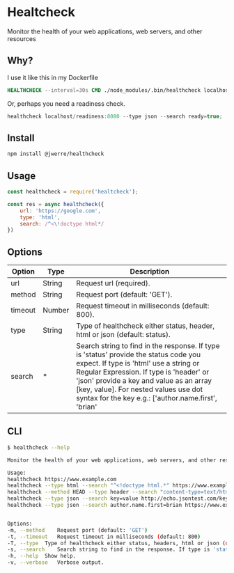 # Healtcheck

Monitor the health of your web applications, web servers, and other resources

## Why?

I use it like this in my Dockerfile

```Dockerfile
HEALTHCHECK --interval=30s CMD ./node_modules/.bin/healthcheck localhost/liveness:8080
```

Or, perhaps you need a readiness check.

```js
healthcheck localhost/readiness:8080 --type json --search ready=true;
```

## Install

```bash
npm install @jwerre/healthcheck
```

## Usage

```js
const healthcheck = require('healtcheck');

const res = async healthcheck({
	url: 'https://google.com',
	type: 'html',
	search: /^<\!doctype html*/
})
```

## Options

|  Option  | Type | Description |
|-- |-- |-- |
| url | String | Request url (required). |
| method | String | Request port (default: 'GET'). |
| timeout | Number | Request timeout in milliseconds (default: 800). |
| type | String | Type of healthcheck either status, header, html or json (default: status). |
| search | * | Search string to find in the response. If type is 'status' provide the status code you expect. If type is 'html' use a string or Regular Expression. If type is 'header' or 'json' provide a key and value as an array [key, value]. For nested values use dot syntax for the key e.g.: ['author.name.first', 'brian' |


## CLI

```bash
$ healthcheck --help

Monitor the health of your web applications, web servers, and other resources

Usage: 
healthcheck https://www.example.com
healthcheck --type html --search "^<!doctype html.*" https://www.example.com
healthcheck --method HEAD --type header --search "content-type=text/html; charset=UTF-8" https://www.example.com
healthcheck --type json --search key=value http://echo.jsontest.com/key/value
healthcheck --type json --search author.name.first=brian https://www.example.com


Options:
-m, --method	Request port (default: 'GET')
-t, --timeout	Request timeout in milliseconds (default: 800)
-T, --type	Type of healthcheck either status, headers, html or json (default: status)
-s, --search	Search string to find in the response. If type is 'status' provide the status code you expect. If type is 'html' use a string or Regular Expression. If type is 'header' or 'json' provide a key and value as an array [key, value]. For nested values use dot syntax for the key e.g.: ['author.name.first', 'brian']
-h, --help	Show help.
-v, --verbose	Verbose output.



```
